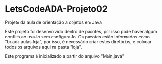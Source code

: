 # LetsCodeADA-Projeto02
Projeto da aula de orientação a objetos em Java

Este projeto foi desenvolvido dentro de pacotes, por isso pode haver algum conflito ao usa-lo sem configura-lo. Os pacotes estão
informados como "br.ada.aulas.loja", por isso, é necessário criar estes diretórios, e colocar todos os arquivos aqui na pasta "loja".

Este programa é inicializado a partir do arquivo "Main.java"
